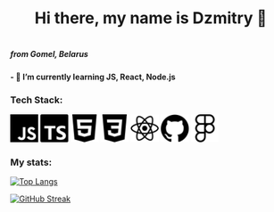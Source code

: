 <h1 align="center">Hi there, my name is Dzmitry  👋<h1>
<h5 > from Gomel, Belarus <h5>
<h4>- 🌱 I’m currently learning JS, React, Node.js</h4>
<h3> Tech Stack: </h3>

<div display="flex">
<img height="50" src='/assets/icons/javascript.svg'>
<img height="50" src='/assets/icons/typescript.svg'>
<img height="50" src='/assets/icons/html5.svg'>
<img height="50" src='/assets/icons/css3.svg'>
<img height="50" src='/assets/icons/react.svg'>
<img height="50" src='/assets/icons/github.svg'>
<img height="50" src='/assets/icons/figma.svg'>
</div>

<h3>My stats:</h3>

<div>

[![Top Langs](https://github-readme-stats.vercel.app/api/top-langs/?username=Maltsau&layout=compact)](https://github.com/anuraghazra/github-readme-stats)

</div>
<div>

<!-- [![Anurag's GitHub stats](https://github-readme-stats.vercel.app/api?username=Maltsau)](https://github.com/anuraghazra/github-readme-stats) -->

[![GitHub Streak](https://github-readme-streak-stats.herokuapp.com/?user=Maltsau)](https://git.io/streak-stats)

</div>
